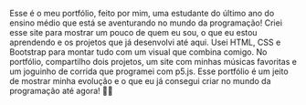 Esse é o meu portfólio, feito por mim, uma estudante do último ano do ensino médio que está se aventurando no mundo da programação! Criei esse site para mostrar um pouco de quem eu sou, o que eu estou aprendendo e os projetos que já desenvolvi até aqui. Usei HTML, CSS e Bootstrap para montar tudo com um visual que combina comigo. No portfólio, compartilho dois projetos, um site com minhas músicas favoritas e um joguinho de corrida que programei com p5.js. Esse portfólio é um jeito de mostrar minha evolução e o que eu já consegui criar no mundo da programação até agora! 🎀✨
